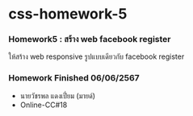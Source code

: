 # css-homework-5
### Homework5 : สร้าง web facebook register
ให้สร้าง web responsive รูปแบบเดียวกับ facebook register

### Homework Finished 06/06/2567
- นายวัชรพล แดงเปี่ยม (มายด์)
- Online-CC#18